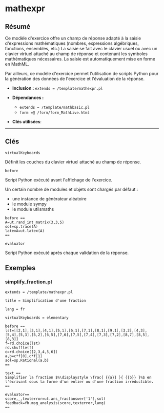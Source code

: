 # mathexpr

## Résumé

Ce modèle d'exercice offre un champ de réponse adapté à la saisie d'expressions mathématiques (nombres, expressions algébriques, fonctions, ensembles, etc.) La saisie se fait avec le clavier usuel ou avec un clavier virtuel attaché au champ de réponse et contenant les symboles mathématiques nécessaires. La saisie est automatiquement mise en forme en MathML.

Par ailleurs, ce modèle d'exercice permet l'utilisation de scripts Python pour la génération des données de l'exercice et l'évaluation de la réponse.

* **Inclusion :** `extends = /template/mathexpr.pl`

* **Dépendances :**
    * `extends = /template/mathbasic.pl`
    * `form =@ /form/form_MathLive.html`

* **Clés utilisées**: 
___


## Clés

`virtualKeyboards`

Définit les couches du clavier virtuel attaché au champ de réponse.

`before`

Script Python exécuté avant l'affichage de l'exercice. 

Un certain nombre de modules et objets sont chargés par défaut :
- une instance de générateur aléatoire
- le module sympy
- le module utilsmaths

```
before ==
A=ut.rand_int_matrix(3,3,5)
sol=sp.trace(A)
latexA=ut.latex(A)
==
```

`evaluator`

Script Python exécuté après chaque validation de la réponse. 

## Exemples

### simplify_fraction.pl

```
extends = /template/mathexpr.pl

title = Simplification d'une fraction

lang = fr

virtualKeyboards = elementary

before ==
lst=[[2,1],[3,1],[4,1],[5,1],[6,1],[7,1],[8,1],[9,1],[3,2],[4,3],[5,4],[5,3],[5,2],[6,5],[7,6],[7,5],[7,4],[7,3],[7,2],[8,7],[8,5],[8,3]]
f=rd.choice(lst)
rd.shuffle(f)
c=rd.choice([2,3,4,5,6])
a,b=c*f[0],c*f[1]
sol=sp.Rational(a,b)
==

text ==
Simplifier la fraction $%\displaystyle \frac{ {{a}} }{ {{b}} }%$ en l'écrivant sous la forme d'un entier ou d'une fraction irréductible.
==

evaluator==
score,_,texterror=ut.ans_frac(answer['1'],sol)
feedback=fb.msg_analysis(score,texterror,lang)
==
```
